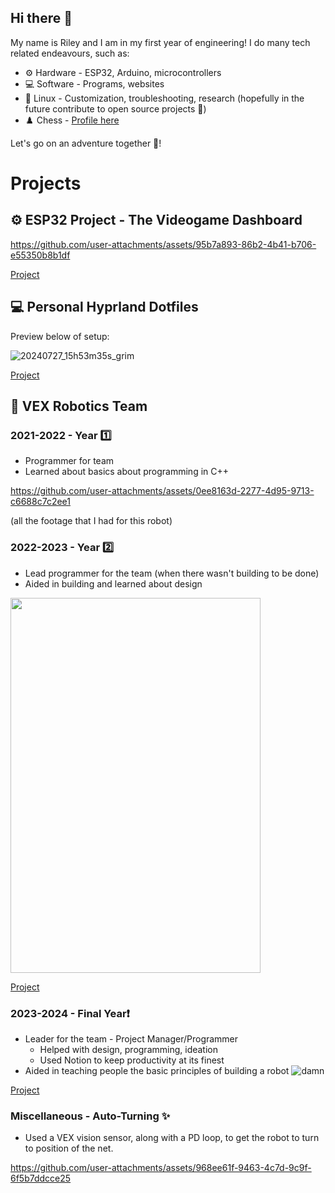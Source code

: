 ## Hi there 👋

My name is Riley and I am in my first year of engineering! I do many tech related endeavours, such as:

- ⚙️ Hardware - ESP32, Arduino, microcontrollers
- 💻 Software - Programs, websites
- 🐧 Linux - Customization, troubleshooting, research (hopefully in the future contribute to open source projects 🤞)
- ♟️ Chess - [Profile here](https://www.chess.com/member/riley2017)

Let's go on an adventure together 🥾!
# Projects

## ⚙️ ESP32 Project - The Videogame Dashboard

https://github.com/user-attachments/assets/95b7a893-86b2-4b41-b706-e55350b8b1df 

[Project](https://github.com/Riley-Py/TER4M-Creative_Engineering) 

## 💻 Personal Hyprland Dotfiles

Preview below of setup:  

![20240727_15h53m35s_grim](https://github.com/user-attachments/assets/dc81a783-ef8e-4744-957f-c7de55b4596b) 

[Project](https://github.com/Riley-Py/DotFiles-Hyprland)

## 🤖 VEX Robotics Team

### 2021-2022 - Year 1️⃣
- Programmer for team
- Learned about basics about programming in C++

https://github.com/user-attachments/assets/0ee8163d-2277-4d95-9713-c6688c7c2ee1

(all the footage that I had for this robot)

### 2022-2023 - Year 2️⃣
- Lead programmer for the team (when there wasn't building to be done)
- Aided in building and learned about design

<img src="https://github.com/user-attachments/assets/9146e927-74fb-43bc-9b39-f6adf00631ee" width="400" height="600"/>


[Project](https://github.com/Riley-Py/SDSS_Robotics_2022_Master)

### 2023-2024 - Final Year❗
- Leader for the team - Project Manager/Programmer
  - Helped with design, programming, ideation
  - Used Notion to keep productivity at its finest
- Aided in teaching people the basic principles of building a robot
 ![damn](https://github.com/user-attachments/assets/d53ac7d7-b070-4609-88ef-4f6cf12b4167)

[Project](https://github.com/Riley-Py/SDSS_Robotics_2023)

### Miscellaneous - Auto-Turning ✨
- Used a VEX vision sensor, along with a PD loop, to get the robot to turn to position of the net.

https://github.com/user-attachments/assets/968ee61f-9463-4c7d-9c9f-6f5b7ddcce25








<!--
**Riley-Py/Riley-Py** is a ✨ _special_ ✨ repository because its `README.md` (this file) appears on your GitHub profile.

Here are some ideas to get you started:

- 🔭 I’m currently working on ...
- 🌱 I’m currently learning ...
- 👯 I’m looking to collaborate on ...
- 🤔 I’m looking for help with ...
- 💬 Ask me about ...
- 📫 How to reach me: ...
- 😄 Pronouns: ...
- ⚡ Fun fact: ...
-->

<!--
To-do:
- Replace links with Shields.io ones
- Edit some things (text, breaklines, emojis, etc.)
-->
